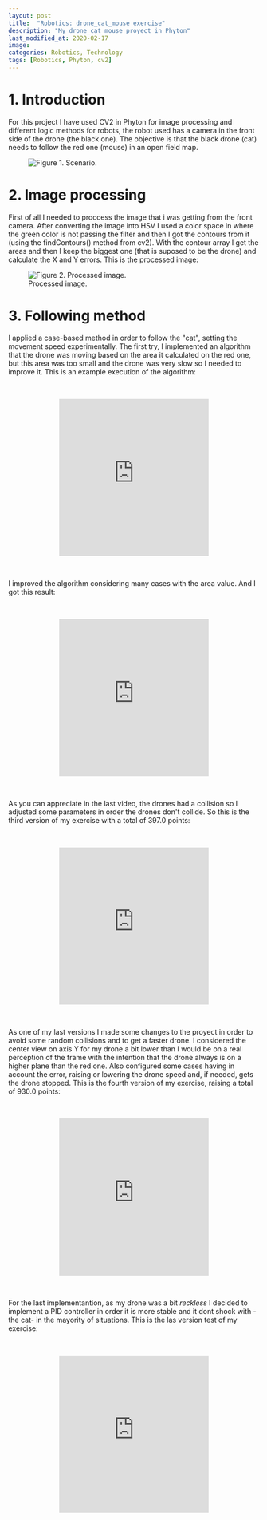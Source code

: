 ```yaml
---
layout: post
title:  "Robotics: drone_cat_mouse exercise"
description: "My drone_cat_mouse proyect in Phyton"
last_modified_at: 2020-02-17
image:
categories: Robotics, Technology
tags: [Robotics, Phyton, cv2]
---
```


# 1. Introduction

For this project I have used CV2 in Phyton for image processing and different logic methods for robots, the robot used has a camera in the front side of the drone (the black one). The objective is that the black drone (cat) needs to follow the red one (mouse) in an open field map.

<figure class="align-center">
  <img src="{{ '/assets/images/blog/drone_scenario.png' | absolute_url }}" alt="Figure 1. Scenario.">
</figure>

# 2. Image processing

First of all I needed to proccess the image that i was getting from the front camera. After converting the image into HSV I used a color space in where the green color is not passing the filter and then I got the contours from it (using the findContours() method from cv2). With the contour array I get the areas and then I keep the biggest one (that is suposed to be the drone) and calculate the X and Y errors. This is the processed image:

<figure class="align-center">
  <img src="{{ '/assets/images/blog/img_processed.png' | absolute_url }}" alt="Figure 2. Processed image.">
  <figcaption>Processed image.</figcaption>
</figure>

# 3. Following method

I applied a case-based method in order to follow the "cat", setting the movement speed experimentally. The first try, I implemented an algorithm that the drone was moving based on the area it calculated on the red one, but this area was too small and the drone was very slow so I needed to improve it. This is an example execution of the algorithm:

<pre>
<div align="center">
<div class="”video-responsive”">
<iframe width="auto" height="315" src="https://www.youtube.com/embed/ObeuCfV-d3k" frameborder="0" allow="accelerometer; autoplay; encrypted-media; gyroscope; picture-in-picture" allowfullscreen></iframe>
</div>
</div>
</pre>

I improved the algorithm considering many cases with the area value. And I got this result:

<pre>
<div align="center">
<div class="”video-responsive”">
<iframe width="auto" height="315" src="https://www.youtube.com/embed/ccqvlLJKluw" frameborder="0" allow="accelerometer; autoplay; encrypted-media; gyroscope; picture-in-picture" allowfullscreen></iframe>
</div>
</div>
</pre>

As you can appreciate in the last video, the drones had a collision so I adjusted some parameters in order the drones don't collide. So this is the third version of my exercise with a total of 397.0 points:

<pre>
<div align="center">
<div class="”video-responsive”">
<iframe width="auto" height="315" src="https://www.youtube.com/embed/VjX5CmVBcm8" frameborder="0" allow="accelerometer; autoplay; encrypted-media; gyroscope; picture-in-picture" allowfullscreen></iframe>
</div>
</div>
</pre>

As one of my last versions I made some changes to the proyect in order to avoid some random collisions and to get a faster drone. I considered the center view on axis Y for my drone a bit lower than I would be on a real perception of the frame with the intention that the drone always is on a higher plane than the red one. Also configured some cases having in account the error, raising or lowering the drone speed and, if needed, gets the drone stopped. This is the fourth version of my exercise, raising a total of 930.0 points:

<pre>
<div align="center">
<div class="”video-responsive”">
<iframe width="auto" height="315" src="https://www.youtube.com/embed/uH4eV2Cbsx4" frameborder="0" allow="accelerometer; autoplay; encrypted-media; gyroscope; picture-in-picture" allowfullscreen></iframe>
</div>
</div>
</pre>

For the last implementantion, as my drone was a bit <em> reckless </em> I decided to implement a PID controller in order it is more stable and it dont shock with -the cat- in the mayority of situations. This is the las version test of my exercise:

<pre>
<div align="center">
<div class="”video-responsive”">
<iframe width="auto" height="315" src="https://www.youtube.com/embed/uH4eV2Cbsx4" frameborder="0" allow="accelerometer; autoplay; encrypted-media; gyroscope; picture-in-picture" allowfullscreen></iframe>
</div>
</div>
</pre>
